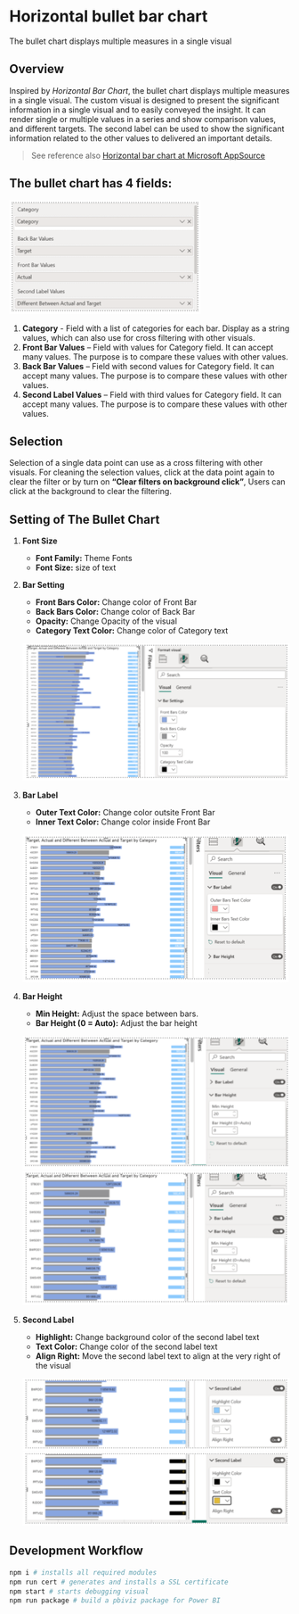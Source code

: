 # Horizontal bullet bar chart

The bullet chart displays multiple measures in a single visual


## Overview

Inspired by _Horizontal Bar Chart_, the bullet chart displays multiple measures in a single visual. The custom visual is designed to present the significant information in a single visual and to easily conveyed the insight. It can render single or multiple values in a series and show comparison values, and different targets. The second label can be used to show the significant information related to the other values to delivered an important details. 


> See reference also [Horizontal bar chart at Microsoft AppSource](https://appsource.microsoft.com/en-us/product/power-bi-visuals/WA104381230)


## The bullet chart has 4 fields:

![Alt text](assets/1.png)

1. **Category** - Field with a list of categories for each bar. Display as a string values, which can also use for cross filtering with other visuals. 
2. **Front Bar Values** – Field with values for Category field. It can accept many values. The purpose is to compare these values with other values. 
3. **Back Bar Values** – Field with second values for Category field. It can accept many values. The purpose is to compare these values with other values. 
4. **Second Label Values** – Field with third values for Category field. It can accept many values. The purpose is to compare these values with other values. 


## Selection 

Selection of a single data point can use as a cross filtering with other visuals. For cleaning the selection values, click at the data point again to clear the filter or by turn on **“Clear filters on background click”**, Users can click at the background to clear the filtering.


## Setting of The Bullet Chart 

1. **Font Size**
    * **Font Family:** Theme Fonts 
    * **Font Size:** size of text 

2. **Bar Setting**
    * **Front Bars Color:** Change color of Front Bar 
    * **Back Bars Color:** Change color of Back Bar 
    * **Opacity:** Change Opacity of the visual 
    * **Category Text Color:** Change color of Category text 

    ![Alt text](assets/2.png)

3. **Bar Label**
    * **Outer Text Color:** Change color outsite Front Bar 
    * **Inner Text Color:** Change color inside Front Bar

    ![Alt text](assets/3.png)

4. **Bar Height**
    * **Min Height:** Adjust the space between bars. 
    * **Bar Height (0 = Auto):** Adjust the bar height 

    ![Alt text](assets/4.png)
    ![Alt text](assets/5.png)

5. **Second Label**
    * **Highlight:** Change background color of the second label text 
    * **Text Color:** Change color of the second label text 
    * **Align Right:** Move the second label text to align at the very right of the visual 

    ![Alt text](assets/6.png)
    ![Alt text](assets/7.png)

## Development Workflow

```bash
npm i # installs all required modules
npm run cert # generates and installs a SSL certificate
npm start # starts debugging visual
npm run package # build a pbiviz package for Power BI
```

